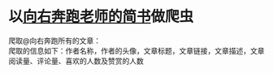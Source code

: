 # 以[向右奔跑老师的简书](http://www.jianshu.com/u/54b5900965ea)做爬虫
爬取@向右奔跑所有的文章：   
爬取的信息如下：作者名称，作者的头像，文章标题，文章链接，文章描述，文章阅读量、评论量、喜欢的人数及赞赏的人数
